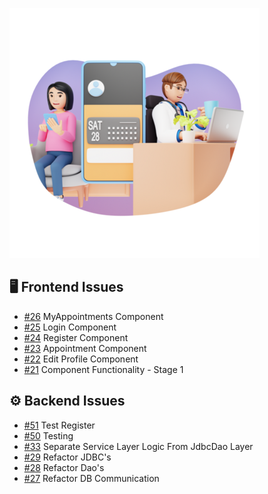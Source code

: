 ![Project Screenshot](https://github.com/tgilly93/Full_Stack_Med_App_V2/blob/main/images/Full_Stack_Med_App_V2_thumb.png?raw=true)

## 🖥️ Frontend Issues

<!-- FRONTEND-ISSUES-START -->
- [#26](https://github.com/tgilly93/Full_Stack_Med_App_V2/issues/26) MyAppointments Component
- [#25](https://github.com/tgilly93/Full_Stack_Med_App_V2/issues/25) Login Component
- [#24](https://github.com/tgilly93/Full_Stack_Med_App_V2/issues/24) Register Component
- [#23](https://github.com/tgilly93/Full_Stack_Med_App_V2/issues/23) Appointment Component
- [#22](https://github.com/tgilly93/Full_Stack_Med_App_V2/issues/22) Edit Profile Component
- [#21](https://github.com/tgilly93/Full_Stack_Med_App_V2/issues/21) Component Functionality - Stage 1
<!-- FRONTEND-ISSUES-END -->

## ⚙️ Backend Issues

<!-- BACKEND-ISSUES-START -->
- [#51](https://github.com/tgilly93/Full_Stack_Med_App_V2/issues/51) Test Register
- [#50](https://github.com/tgilly93/Full_Stack_Med_App_V2/issues/50) Testing
- [#33](https://github.com/tgilly93/Full_Stack_Med_App_V2/issues/33) Separate Service Layer Logic From JdbcDao Layer
- [#29](https://github.com/tgilly93/Full_Stack_Med_App_V2/issues/29) Refactor JDBC's
- [#28](https://github.com/tgilly93/Full_Stack_Med_App_V2/issues/28) Refactor Dao's
- [#27](https://github.com/tgilly93/Full_Stack_Med_App_V2/issues/27) Refactor DB Communication
<!-- BACKEND-ISSUES-END -->
